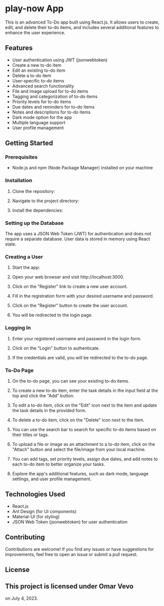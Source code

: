 # play-now App

This is an advanced To-Do app built using React.js. It allows users to create, edit, and delete their to-do items, and includes several additional features to enhance the user experience.

## Features

- User authentication using JWT (jsonwebtoken)
- Create a new to-do item
- Edit an existing to-do item
- Delete a to-do item
- User-specific to-do items
- Advanced search functionality
- File and image upload for to-do items
- Tagging and categorization of to-do items
- Priority levels for to-do items
- Due dates and reminders for to-do items
- Notes and descriptions for to-do items
- Dark mode option for the app
- Multiple language support
- User profile management

## Getting Started

### Prerequisites

- Node.js and npm (Node Package Manager) installed on your machine

### Installation

1. Clone the repository:


2. Navigate to the project directory:


3. Install the dependencies:


### Setting up the Database

The app uses a JSON Web Token (JWT) for authentication and does not require a separate database. User data is stored in memory using React state.

### Creating a User

1. Start the app:


2. Open your web browser and visit http://localhost:3000.

3. Click on the "Register" link to create a new user account.

4. Fill in the registration form with your desired username and password.

5. Click on the "Register" button to create the user account.

6. You will be redirected to the login page.

### Logging In

1. Enter your registered username and password in the login form.

2. Click on the "Login" button to authenticate.

3. If the credentials are valid, you will be redirected to the to-do page.

### To-Do Page

1. On the to-do page, you can see your existing to-do items.

2. To create a new to-do item, enter the task details in the input field at the top and click the "Add" button.

3. To edit a to-do item, click on the "Edit" icon next to the item and update the task details in the provided form.

4. To delete a to-do item, click on the "Delete" icon next to the item.

5. You can use the search bar to search for specific to-do items based on their titles or tags.

6. To upload a file or image as an attachment to a to-do item, click on the "Attach" button and select the file/image from your local machine.

7. You can add tags, set priority levels, assign due dates, and add notes to each to-do item to better organize your tasks.

8. Explore the app's additional features, such as dark mode, language settings, and user profile management.

## Technologies Used

- React.js
- Ant Design (for UI components)
- Material-UI (for styling)
- JSON Web Token (jsonwebtoken) for user authentication

## Contributing

Contributions are welcome! If you find any issues or have suggestions for improvements, feel free to open an issue or submit a pull request.

## License

This project is licensed under Omar Vevo
---

on July 4, 2023.
